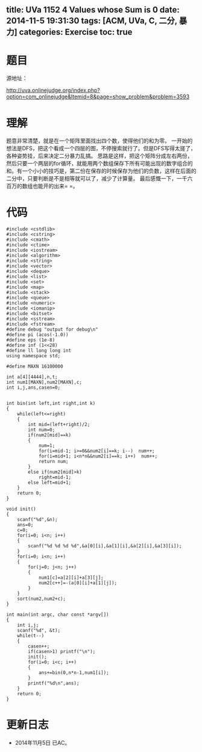 title: UVa 1152 4 Values whose Sum is 0
date: 2014-11-5 19:31:30
tags: [ACM, UVa, C, 二分, 暴力]
categories: Exercise
toc: true
---
# 题目	
源地址：

http://uva.onlinejudge.org/index.php?option=com_onlinejudge&Itemid=8&page=show_problem&problem=3593

# 理解
题意非常清楚，就是在一个矩阵里面找出四个数，使得他们的和为零。
一开始的想法是DFS，把这个看成一个四层的图，不停搜索就行了。但是DFS写得太搓了，各种姿势挂，后来决定二分暴力乱搞。
思路是这样，把这个矩阵分成左右两份，然后只要一个两层的for循环，就能用两个数组保存下所有可能出现的数字组合的和。有一个小小的技巧是，第二份在保存的时候保存为他们的负数，这样在后面的二分中，只要判断是不是相等就可以了，减少了计算量。
最后感慨一下，一千六百万的数组也能开的出来= =。

<!-- more -->

# 代码
```#include <cstdio>
#include <cstdlib>
#include <cstring>
#include <cmath>
#include <ctime>
#include <iostream>
#include <algorithm>
#include <string>
#include <vector>
#include <deque>
#include <list>
#include <set>
#include <map>
#include <stack>
#include <queue>
#include <numeric>
#include <iomanip>
#include <bitset>
#include <sstream>
#include <fstream>
#define debug "output for debug\n"
#define pi (acos(-1.0))
#define eps (1e-8)
#define inf (1<<28)
#define ll long long int
using namespace std;

#define MAXN 16100000

int a[4][4444],n,t;
int num1[MAXN],num2[MAXN],c;
int i,j,ans,casen=0;


int bin(int left,int right,int k)
{
    while(left<=right)
    {
        int mid=(left+right)/2;
        int num=0;
        if(num2[mid]==k)
        {
            num=1;
            for(i=mid-1; i>=0&&num2[i]==k; i--)  num++;
            for(i=mid+1; i<n*n&&num2[i]==k; i++)  num++;
            return num;
        }
        else if(num2[mid]>k)
            right=mid-1;
        else left=mid+1;
    }
    return 0;
}

void init()
{
    scanf("%d",&n);
    ans=0;
    c=0;
    for(i=0; i<n; i++)
    {
        scanf("%d %d %d %d",&a[0][i],&a[1][i],&a[2][i],&a[3][i]);
    }
    for(i=0; i<n; i++)
    {
        for(j=0; j<n; j++)
        {
            num1[c]=a[2][i]+a[3][j];
            num2[c++]=-(a[0][i]+a[1][j]);
        }
    }
    sort(num2,num2+c);
}

int main(int argc, char const *argv[])
{
    int i,j;
    scanf("%d", &t);
    while(t--)
    {
        casen++;
        if(casen>1) printf("\n");
        init();
        for(i=0; i<c; i++)
        {
            ans+=bin(0,n*n-1,num1[i]);
        }
        printf("%d\n",ans);
    }
    return 0;
}
```
# 更新日志
- 2014年11月5日 已AC。